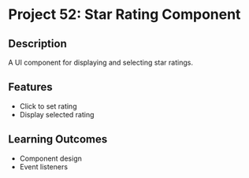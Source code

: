 # Project 52: Star Rating Component

## Description
A UI component for displaying and selecting star ratings.

## Features
- Click to set rating
- Display selected rating

## Learning Outcomes
- Component design
- Event listeners
